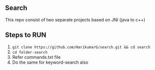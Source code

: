 ## Search

This repo consist of two separate projects based on JNI (java to c++)

## Steps to RUN

1. `git clone https://github.com/HarikumarG/search.git && cd search`
2. `cd folder-search`
3. Refer commands.txt file
4. Do the same for keyword-search also
